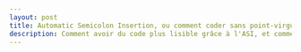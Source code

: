 ```yaml
---
layout: post
title: Automatic Semicolon Insertion, ou comment coder sans point-virgule
description: Comment avoir du code plus lisible grâce à l'ASI, et comment éviter les pièges
---
```



